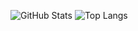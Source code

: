 ![GitHub Stats](https://github-readme-stats.vercel.app/api?username=wep21&count_private=true&show_icons=true)
![Top Langs](https://github-readme-stats.vercel.app/api/top-langs?username=wep21&layout=compact)

